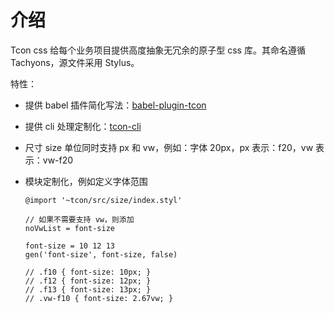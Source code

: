 # 介绍

Tcon css 给每个业务项目提供高度抽象无冗余的原子型 css 库。其命名遵循 Tachyons，源文件采用 Stylus。

特性：

- 提供 babel 插件简化写法：[babel-plugin-tcon](https://github.com/visualization-page/babel-plugin-tcon)

- 提供 cli 处理定制化：[tcon-cli]() 

- 尺寸 size 单位同时支持 px 和 vw，例如：字体 20px，px 表示：f20，vw 表示：vw-f20

- 模块定制化，例如定义字体范围
  ```stylus
  @import '~tcon/src/size/index.styl'
  
  // 如果不需要支持 vw，则添加
  noVwList = font-size
  
  font-size = 10 12 13
  gen('font-size', font-size, false)

  // .f10 { font-size: 10px; }
  // .f12 { font-size: 12px; }
  // .f13 { font-size: 13px; }
  // .vw-f10 { font-size: 2.67vw; }
  ```
